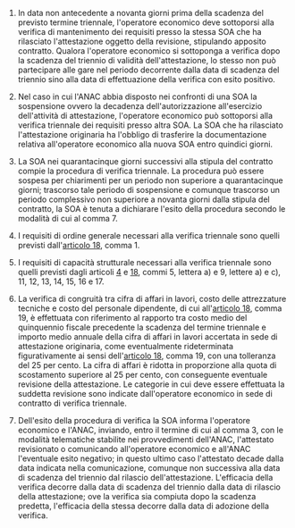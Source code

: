 1. In data non antecedente a novanta giorni prima della scadenza del previsto termine triennale, l'operatore economico deve sottoporsi alla verifica di mantenimento dei requisiti presso la stessa SOA che ha rilasciato l'attestazione oggetto della revisione, stipulando apposito contratto. Qualora l'operatore economico si sottoponga a verifica dopo la scadenza del triennio di validità dell'attestazione, lo stesso non può partecipare alle gare nel periodo decorrente dalla data di scadenza del triennio sino alla data di effettuazione della verifica con esito positivo.

2. Nel caso in cui l'ANAC abbia disposto nei confronti di una SOA la sospensione ovvero la decadenza dell'autorizzazione all'esercizio dell'attività di attestazione, l'operatore economico può sottoporsi alla verifica triennale dei requisiti presso altra SOA. La SOA che ha rilasciato l'attestazione originaria ha l'obbligo di trasferire la documentazione relativa all'operatore economico alla nuova SOA entro quindici giorni.

3. La SOA nei quarantacinque giorni successivi alla stipula del contratto compie la procedura di verifica triennale. La procedura può essere sospesa per chiarimenti per un periodo non superiore a quarantacinque giorni; trascorso tale periodo di sospensione e comunque trascorso un periodo complessivo non superiore a novanta giorni dalla stipula del contratto, la SOA è tenuta a dichiarare l'esito della procedura secondo le modalità di cui al comma 7.

4. I requisiti di ordine generale necessari alla verifica triennale sono quelli previsti dall'[articolo 18](/allegato-2.12-articolo-18/1), comma 1.

5. I requisiti di capacità strutturale necessari alla verifica triennale sono quelli previsti dagli articoli [4](/allegato-2.12-articolo-4/1) e [18](/allegato-2.12-articolo-18/1), commi 5, lettera a) e 9, lettere a) e c), 11, 12, 13, 14, 15, 16 e 17.

6. La verifica di congruità tra cifra di affari in lavori, costo delle attrezzature tecniche e costo del personale dipendente, di cui all'[articolo 18](/allegato-2.12-articolo-18/1), comma 19, è effettuata con riferimento al rapporto tra costo medio del quinquennio fiscale precedente la scadenza del termine triennale e importo medio annuale della cifra di affari in lavori accertata in sede di attestazione originaria, come eventualmente rideterminata figurativamente ai sensi dell'[articolo 18](/allegato-2.12-articolo-18/1), comma 19, con una tolleranza del 25 per cento. La cifra di affari è ridotta in proporzione alla quota di scostamento superiore al 25 per cento, con conseguente eventuale revisione della attestazione. Le categorie in cui deve essere effettuata la suddetta revisione sono indicate dall'operatore economico in sede di contratto di verifica triennale.

7. Dell'esito della procedura di verifica la SOA informa l'operatore economico e l'ANAC, inviando, entro il termine di cui al comma 3, con le modalità telematiche stabilite nei provvedimenti dell'ANAC, l'attestato revisionato o comunicando all'operatore economico e all'ANAC l'eventuale esito negativo; in questo ultimo caso l'attestato decade dalla data indicata nella comunicazione, comunque non successiva alla data di scadenza del triennio dal rilascio dell'attestazione. L'efficacia della verifica decorre dalla data di scadenza del triennio dalla data di rilascio della attestazione; ove la verifica sia compiuta dopo la scadenza predetta, l'efficacia della stessa decorre dalla data di adozione della verifica.